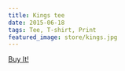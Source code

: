 ```yaml
---
title: Kings tee
date: 2015-06-18
tags: Tee, T-shirt, Print
featured_image: store/kings.jpg
---
```

<a target="_blank" class="s6-link" href="http://society6.com/product/kings-znr_t-shirt#11=50&4=103&5=20">Buy It!</a>